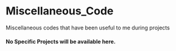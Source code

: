 # Miscellaneous_Code
Miscellaneous codes that have been useful to me during projects

#### No Specific Projects will be available here.
